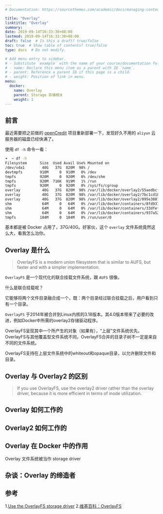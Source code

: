```yaml
---
# Documentation: https://sourcethemes.com/academic/docs/managing-content/

title: "Overlay"
linktitle: "Overlay"
summary:
date: 2019-09-14T16:33:30+08:00
lastmod: 2019-09-14T16:33:30+08:00
draft: false  # Is this a draft? true/false
toc: true  # Show table of contents? true/false
type: docs  # Do not modify.

# Add menu entry to sidebar.
# - Substitute `example` with the name of your course/documentation folder.
# - name: Declare this menu item as a parent with ID `name`.
# - parent: Reference a parent ID if this page is a child.
# - weight: Position of link in menu.
menu:
  docker:
    name: Overlay
    parent: Storage 存储相关
    weight: 1
---
```


## 前言

最近需要把之前做的 [openCredit](https://github.com/YoungWilliamZ/openCredit) 项目重新部署一下，发现好久不用的 `aliyun` 云服务器的磁盘已经快满了。

使用 `df -h` 命令一看：

``` bash
➜  ~ df -h
Filesystem      Size  Used Avail Use% Mounted on
/dev/vda1        40G   37G  820M  98% /
devtmpfs        910M     0  910M   0% /dev
tmpfs           920M     0  920M   0% /dev/shm
tmpfs           920M  716K  919M   1% /run
tmpfs           920M     0  920M   0% /sys/fs/cgroup
overlay          40G   37G  820M  98% /var/lib/docker/overlay2/55aedbcf20a0380e7e03075a7a97a59869ba9c61848a28c3eb8dacc6df00e01d/merged
overlay          40G   37G  820M  98% /var/lib/docker/overlay2/7bc1cd18dea024f05c9f4db97a2d144ffb72da89bbe2e20d1804766f38689900/merged
overlay          40G   37G  820M  98% /var/lib/docker/overlay2/095e388787b7a9c59e79531e509f9dd803d61e328c650836affa7dd110d4052f/merged
shm              64M     0   64M   0% /var/lib/docker/containers/8fd937ba70f9864088e0f6a88a791ff2d1768a38c0acc68a7a51e9ca9b5dbd86/mounts/shm
shm              64M     0   64M   0% /var/lib/docker/containers/33dfef9c8bd1382aad26944ba6dcd946cbb9457588fa1fb81c14bd3261a024f2/mounts/shm
shm              64M     0   64M   0% /var/lib/docker/containers/937a5222d4a6143655844d881a3a2d7f4b42bf50c312c257b43e31d5e024e14c/mounts/shm
tmpfs           184M     0  184M   0% /run/user/0
```

基本都是被 Docker 占用了，37G/40G。好家伙，这个 `overlay` 文件系统竟然这么大，看我怎么治你。

## Overlay 是什么

> OverlayFS is a modern union filesystem that is similar to AUFS, but faster and with a simpler implementation.

`OverlayFS` 是一个现代化的联合挂载文件系统，跟 `AUFS` 很像。

什么是联合挂载呢？

它能够将两个文件目录融合成一个，既：两个目录经过联合挂载之后，用户看到只有一个目录。

`OverlayFS` 于2014年被合并到Linux内核的3.18版本。其4.0版本带来了必要的改进，例如Docker中所需的overlay2存储驱动程序。

OverlayFS呈现其中一个所产生的对象（如果有），“上层”文件系统优先。OverlayFS与其他覆盖型文件系统不同，OverlayFS合并的目录子树不一定是来自不同的文件系统。

OverlayFS支持在上层文件系统中的whiteout和opaque目录，以允许删除文件和目录。

## Overlay 与 Overlay2 的区别

> If you use OverlayFS, use the overlay2 driver rather than the overlay driver, because it is more efficient in terms of inode utilization.



## Overlay 如何工作的

## Overlay2 如何工作的

## Overlay 在 Docker 中的作用

Overlay 文件系统被当作 storage driver

## 杂谈：Overlay 的缔造者

## 参考

1.[Use the OverlayFS storage driver](https://docs.docker.com/storage/storagedriver/overlayfs-driver/)
2.[维基百科：OverlayFS](https://zh.wikipedia.org/wiki/OverlayFS)
